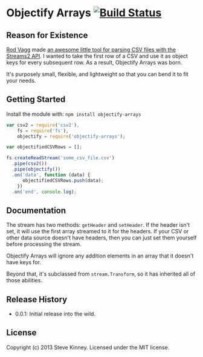# Objectify Arrays [![Build Status](https://secure.travis-ci.org/stevekinney/objectify-arrays.png?branch=master)](http://travis-ci.org/stevekinney/csv-to-json)

## Reason for Existence

[Rod Vagg](https://github.com/rvagg) made [an awesome little tool for parsing CSV files with the Streams2 API](https://github.com/rvagg/csv2). I wanted to take the first row of a CSV and use it as object keys for every subsequent row. As a result, Objectify Arrays was born.

It's purposely small, flexible, and lightweight so that you can bend it to fit your needs.

## Getting Started
Install the module with: `npm install objectify-arrays`

```javascript
var csv2 = require('csv2'),
    fs = require('fs'),
    objectify = require('objectify-arrays');

var objectifiedCSVRows = [];

fs.createReadStream('some_csv_file.csv')
  .pipe(csv2())
  .pipe(objectify())
  .on('data', function (data) {
      objectifiedCSVRows.push(data);
    })
  .on('end', console.log);
```

## Documentation

The stream has two methods: `getHeader` and `setHeader`. If the header isn't set, it will use the first array streamed to it for the headers. If your CSV or other data source doesn't have headers, then you can just set them yourself before processing the stream.

Objectify Arrays will ignore any addition elements in an array that it doesn't have keys for.

Beyond that, it's subclassed from `stream.Transform`, so it has inherited all of those abilities.

## Release History

* 0.0.1: Initial release into the wild.

## License
Copyright (c) 2013 Steve Kinney. Licensed under the MIT license.
